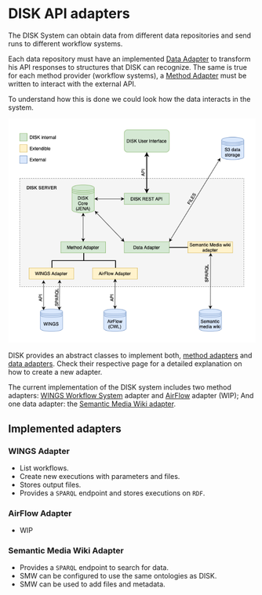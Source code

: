 # DISK API adapters

The DISK System can obtain data from different data repositories and send runs to different workflow systems.

Each data repository must have an implemented [Data Adapter](/data-adapter) to transform his API responses to structures that DISK can recognize.
The same is true for each method provider (workflow systems), a [Method Adapter](/method-adapter) must be written to interact with the external API.

To understand how this is done we could look how the data interacts in the system.

![Disk API interactions](../figures/DISK-adapters.png "DISK API interactions")

DISK provides an abstract classes to implement both, [method adapters](method-adapter) and [data adapters](data-adapter).
Check their respective page for a detailed explanation on how to create a new adapter.

The current implementation of the DISK system includes two method adapters: [WINGS Workflow System](https://www.wings-workflows.org) adapter and [AirFlow](https://airflow.apache.org) adapter (WIP); And one data adapter: the [Semantic Media Wiki adapter](#).

## Implemented adapters

### WINGS Adapter
 - List workflows.
 - Create new executions with parameters and files.
 - Stores output files.
 - Provides a `SPARQL` endpoint and stores executions on `RDF`.

### AirFlow Adapter
 - WIP

### Semantic Media Wiki Adapter
 - Provides a `SPARQL` endpoint to search for data.
 - SMW can be configured to use the same ontologies as DISK.
 - SMW can be used to add files and metadata.
